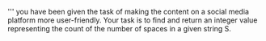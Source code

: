 ''' you have been given the task of making the content on a social media platform more 
user-friendly. Your task is to find and return an integer value representing the count 
of the number of spaces in a given string S.
